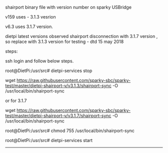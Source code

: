 shairport binary file with version number on sparky USBridge

v159 uses - 3.1.3 vesrion

v6.3 uses 3.1.7 version.

dietpi latest versions observed shairport disconnection with 3.1.7 version , so replace with 3.1.3 version for testing - dtd 15 may 2018 


 
steps:

ssh login and follow below steps.

root@DietPi:/usr/src# dietpi-services stop

wget https://raw.githubusercontent.com/sparky-sbc/sparky-test/master/dietpi-shairport-v/v3.1.3/shairport-sync -O /usr/local/bin/shairport-sync

or for 3.1.7

wget https://raw.githubusercontent.com/sparky-sbc/sparky-test/master/dietpi-shairport-v/v3.1.7/shairport-sync -O /usr/local/bin/shairport-sync

root@DietPi:/usr/src# chmod 755 /usr/local/bin/shairport-sync

root@DietPi:/usr/src# dietpi-services start

*******************************************************************************************

